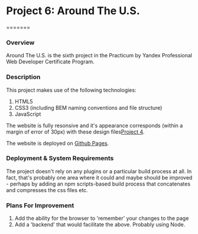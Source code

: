 # Project 6: Around The U.S.

=======

### Overview

Around The U.S. is the sixth project in the Practicum by Yandex Professional Web Developer Certificate Program.

### Description

This project makes use of the following technologies:

1. HTML5
2. CSS3 (including BEM naming conventions and file structure)
3. JavaScript

The website is fully resonsive and it's appearance corresponds (within a margin of error of 30px) with these design files[Project 4](https://www.figma.com/file/mUgu8OSHWE0M6p6vfwmdu9/Sprint-4-Around-The-U.S.-desktop-mobile?node-id=0%3A1).

The website is deployed on [Github Pages](https://jimiryquai.github.io/around_the_us_2.0/index.html).

### Deployment & System Requirements

The project doesn't rely on any plugins or a particular build process at all. In fact, that's probably one area where it could and maybe should be improved - perhaps by adding an npm scripts-based build process that concatenates and compresses the css files etc.

### Plans For Improvement

1. Add the ability for the browser to 'remember' your changes to the page
2. Add a 'backend' that would facilitate the above. Probably using Node.
